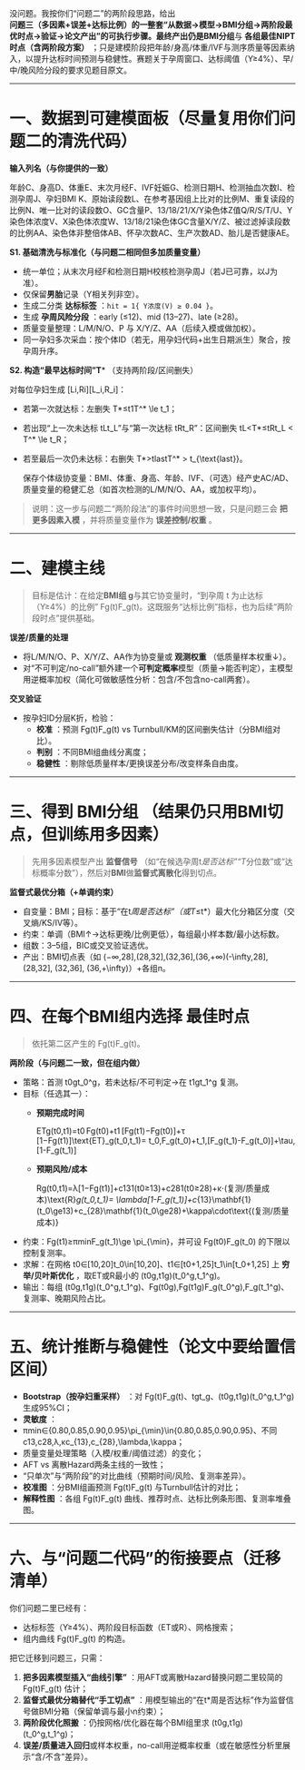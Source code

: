 没问题。我按你们“问题二”的两阶段思路，给出**问题三（多因素+误差+达标比例）**的一整套“从数据→模型→BMI分组→两阶段最优时点→验证→论文产出”的可执行步骤。最终产出仍是**BMI分组**与 **各组最佳NIPT时点（含两阶段方案）** ；只是建模阶段把年龄/身高/体重/IVF与测序质量等因素纳入，以提升达标时间预测与稳健性。赛题关于孕周窗口、达标阈值（Y≥4%）、早/中/晚风险分段的要求见题目原文。

---

# 一、数据到可建模面板（尽量复用你们问题二的清洗代码）

**输入列名（与你提供的一致）**

年龄C、身高D、体重E、末次月经F、IVF妊娠G、检测日期H、检测抽血次数I、检测孕周J、孕妇BMI K、原始读段数L、在参考基因组上比对的比例M、重复读段的比例N、唯一比对的读段数O、GC含量P、13/18/21/X/Y染色体Z值Q/R/S/T/U、Y染色体浓度V、X染色体浓度W、13/18/21染色体GC含量X/Y/Z、被过滤掉读段数的比例AA、染色体非整倍体AB、怀孕次数AC、生产次数AD、胎儿是否健康AE。

**S1. 基础清洗与标准化（与问题二相同但多加质量变量）**

* 统一单位；从末次月经F和检测日期H校核检测孕周J（若J已可靠，以J为准）。
* 仅保留**男胎**记录（Y相关列非空）。
* 生成二分类 **达标标签** ：`hit = 1{ Y浓度(V) ≥ 0.04 }`。
* 生成 **孕周风险分段** ：early (≤12)、mid (13–27)、late (≥28)。
* 质量变量整理：L/M/N/O、P 与 X/Y/Z、AA（后续入模或做加权）。
* 同一孕妇多次采血：按个体ID（若无，用孕妇代码+出生日期派生）聚合，按孕周升序。

 **S2. 构造“最早达标时间”T*** （支持两阶段/区间删失）

对每位孕妇生成 [Li,Ri][L_i,R_i]：

* 若第一次就达标：左删失 T\*≤t1T^\* \le t_1；
* 若出现“上一次未达标 tLt_L”与“第一次达标 tRt_R”：区间删失 tL<T\*≤tRt_L < T^\* \le t_R；
* 若至最后一次仍未达标：右删失 T\*>tlastT^\* > t_{\text{last}}。

  保存个体级协变量：BMI、体重、身高、年龄、IVF、（可选）经产史AC/AD、质量变量的稳健汇总（如首次检测的L/M/N/O、AA，或加权平均）。

> 说明：这一步与问题二“两阶段法”的事件时间思想一致，只是问题三会 **把更多因素入模** ，并将质量变量作为 **误差控制/权重** 。

---

# 二、建模主线

> 目标是估计：在给定**BMI组 g**与其它协变量时，“到孕周 t 为止达标（Y≥4%）的比例” Fg(t)F_g(t)。这既服务“达标比例”指标，也为后续“两阶段时点”提供基础。

**误差/质量的处理**

* 将L/M/N/O、P、X/Y/Z、AA作为协变量或 **观测权重** （低质量样本权重↓）。
* 对“不可判定/no-call”额外建一个**可判定概率**模型（质量→能否判定），主模型用逆概率加权（简化可做敏感性分析：包含/不包含no-call两套）。

**交叉验证**

* 按孕妇ID分层K折，检验：
  * **校准** ：预测 Fg(t)F_g(t) vs Turnbull/KM的区间删失估计（分BMI组对比）。
  * **判别** ：不同BMI组曲线分离度；
  * **稳健性** ：剔除低质量样本/更换误差分布/改变样条自由度。

---

# 三、得到 **BMI分组** （结果仍只用BMI切点，但训练用多因素）

> 先用多因素模型产出 **监督信号** （如“在候选孕周t*是否达标”“T*分位数”或“达标概率分数”），然后对**BMI**做**监督式离散化**得到切点。

**监督式最优分箱（+单调约束）**

* 自变量：BMI；目标：基于“在t*周是否达标”（或T*≤t*）最大化分箱区分度（交叉熵/KS/IV等）。
* 约束：单调（BMI↑→达标更晚/比例更低），每组最小样本数/最小达标数。
* 组数：3–5组，BIC或交叉验证选优。
* 产出：BMI切点表（如 (−∞,28],(28,32],(32,36],(36,+∞)(-\infty,28], (28,32], (32,36], (36,+\infty)）+各组n。

---

# 四、在每个BMI组内选择 **最佳时点**

> 依托第二区产生的 Fg(t)F_g(t)。

**两阶段（与问题二一致，但在组内做）**

* 策略：首测 t0gt_0^g，若未达标/不可判定→在 t1gt_1^g 复测。
* 目标（任选其一）：
  * **预期完成时间**

    ETg(t0,t1)=t0 Fg(t0)+t1 [Fg(t1)−Fg(t0)]+τ [1−Fg(t1)]\text{ET}_g(t_0,t_1)= t_0\,F_g(t_0)+t_1\,[F_g(t_1)-F_g(t_0)]+\tau\,[1-F_g(t_1)]
  * **预期风险/成本**

    Rg(t0,t1)=λ[1−Fg(t1)]+c131(t0≥13)+c281(t0≥28)+κ⋅(复测/质量成本)\text{R}_g(t_0,t_1)= \lambda[1-F_g(t_1)]+c_{13}\mathbf{1}(t_0\ge13)+c_{28}\mathbf{1}(t_0\ge28)+\kappa\cdot\text{(复测/质量成本)}
* 约束：Fg(t1)≥πmin⁡F_g(t_1)\ge \pi_{\min}，并可设 Fg(t0)F_g(t_0) 的下限以控制复测率。
* 求解：在网格 t0∈[10,20]t_0\in[10,20]、t1∈[t0+1,25]t_1\in[t_0+1,25] 上 **穷举/贝叶斯优化** ，取ET或R最小的 (t0g,t1g)(t_0^g,t_1^g)。
* 输出：每组 (t0g,t1g)(t_0^g,t_1^g)、Fg(t0g),Fg(t1g)F_g(t_0^g),F_g(t_1^g)、复测率、晚期风险占比。

---

# 五、统计推断与稳健性（论文中要给置信区间）

* **Bootstrap（按孕妇重采样）** ：对 Fg(t)F_g(t)、tgt_g、(t0g,t1g)(t_0^g,t_1^g) 生成95%CI；
* **灵敏度** ：
* πmin⁡∈{0.80,0.85,0.90,0.95}\pi_{\min}\in\{0.80,0.85,0.90,0.95\}、不同 c13,c28,λ,κc_{13},c_{28},\lambda,\kappa；
* 质量变量处理策略（入模/权重/阈值过滤）的变化；
* AFT vs 离散Hazard两条主线的一致性；
* “只单次”与“两阶段”的对比曲线（预期时间/风险、复测率差异）。
* **校准图** ：分BMI组画预测 Fg(t)F_g(t) 与Turnbull估计的对比；
* **解释性图** ：各组 Fg(t)F_g(t) 曲线、推荐时点、达标比例条形图、复测率堆叠图。

---

# 六、与“问题二代码”的衔接要点（迁移清单）

你们问题二里已经有：

* 达标标签（Y≥4%）、两阶段目标函数（ET或R）、网格搜索；
* 组内曲线 Fg(t)F_g(t) 的构造。

把它迁移到问题三，只需：

1. **把多因素模型插入“曲线引擎”** ：用AFT或离散Hazard替换问题二里较简的 Fg(t)F_g(t) 估计；
2. **监督式最优分箱替代“手工切点”** ：用模型输出的“在t*周是否达标”作为监督信号做BMI分箱（保留单调与最小n约束）；
3. **两阶段优化照搬** ：仍按网格/优化器在每个BMI组里求 (t0g,t1g)(t_0^g,t_1^g)；
4. **误差/质量进入回归**或样本权重，no-call用逆概率权重（或在敏感性分析里展示“含/不含”差异）。
